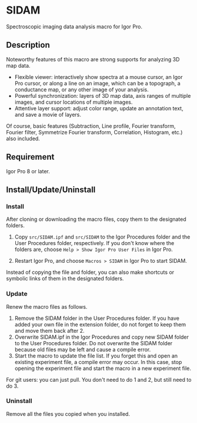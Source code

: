 ﻿# SIDAM

Spectroscopic imaging data analysis macro for Igor Pro.


## Description

Noteworthy features of this macro are strong supports for analyzing 3D map data.
- Flexible viewer: interactively show spectra at a mouse cursor, an Igor Pro
cursor, or along a line on an image, which can be a topograph, a conductance
map, or any other image of your analysis.
- Powerful synchronization: layers of 3D map data, axis ranges of multiple
images, and cursor locations of multiple images.
- Attentive layer support: adjust color range, update an annotation text,
and save a movie of layers.

Of course, basic features (Subtraction, Line profile, Fourier transform,
Fourier filter, Symmetrize Fourier transform, Correlation, Histogram, etc.)
also included.

## Requirement

Igor Pro 8 or later.

## Install/Update/Uninstall

### Install

After cloning or downloading the macro files, copy them to the designated folders.

1. Copy `src/SIDAM.ipf` and `src/SIDAM` to the Igor Procedures folder and the
User Procedures folder, respectively. If you don't know where the folders are,
choose `Help > Show Igor Pro User Files` in Igor Pro.

2. Restart Igor Pro, and choose `Macros > SIDAM` in Igor Pro to start SIDAM.

Instead of copying the file and folder, you can also make shortcuts or
symbolic links of them in the designated folders.

### Update

Renew the macro files as follows.

1. Remove the SIDAM folder in the User Procedures folder. If you have added
your own file in the extension folder, do not forget to keep them and move
them back after 2.
2. Overwrite SIDAM.ipf in the Igor Procedures and copy new SIDAM folder to the
User Procedures folder. Do not overwrite the SIDAM folder because old files
may be left and cause a compile error.
3. Start the macro to update the file list. If you forget this and open an
existing experiment file, a compile error may occur. In this case, stop
opening the experiment file and start the macro in a new experiment file.

For git users: you can just pull. You don't need to do 1 and 2, but still
need to do 3.

### Uninstall

Remove all the files you copied when you installed.
